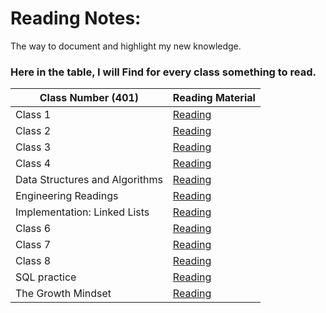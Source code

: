 # Reading Notes:

The way to document and highlight my new knowledge. 
### Here in the table, I will Find for every class something to read.

| Class Number (401) | Reading Material |
| ------------ | ---------------- | 
|  Class 1   | [Reading](class1.md) | 
|  Class 2   | [Reading](class2.md) |
|  Class 3   | [Reading](class3.md) | 
|  Class 4   | [Reading](class4.md) |  
|  Data Structures and Algorithms  | [Reading](Data%20Structures%20and%20Algorithms.md) | 
|  Engineering Readings  | [Reading](Engineering%20Readings.md) | 
|  Implementation: Linked Lists   | [Reading](Implementation%3A%20Linked%20Lists.md) | 
|  Class 6   | [Reading](class6.md) |
|  Class 7   | [Reading](class7.md) |
|  Class 8   | [Reading](class8.md) |
|  SQL practice   | [Reading](SQLPractice.md) |
|  The Growth Mindset   | [Reading](The%20Growth%20Mindset.md) |